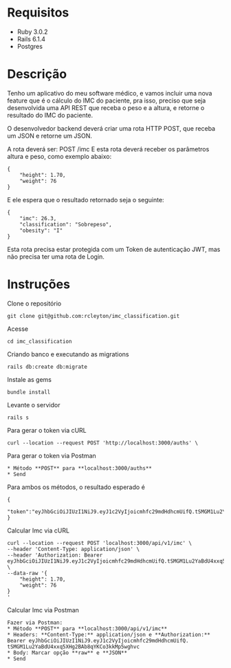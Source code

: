 # Requisitos
* Ruby 3.0.2
* Rails 6.1.4
* Postgres

# Descrição
Tenho um aplicativo do meu software médico, e vamos incluir uma nova feature que é o cálculo do IMC do paciente, pra isso, preciso que seja desenvolvida uma API REST que receba o peso e a altura, e retorne o resultado do IMC do paciente.

O desenvolvedor backend deverá criar uma rota HTTP POST, que receba um JSON e retorne um JSON.

A rota deverá ser: POST /imc
E esta rota deverá receber os parâmetros altura e peso, como exemplo abaixo:
```
{
    "height": 1.70,
    "weight": 76
}
```
E ele espera que o resultado retornado seja o seguinte:
```
{
    "imc": 26.3,
    "classification": "Sobrepeso",
    "obesity": "I" 
}
```
Esta rota precisa estar protegida com um Token de autenticação JWT, mas não precisa ter uma rota de Login.

# Instruções
Clone o repositório 
```
git clone git@github.com:rcleyton/imc_classification.git
```
Acesse
```
cd imc_classification
```
Criando banco e executando as migrations
```
rails db:create db:migrate
```
Instale as gems
```
bundle install
```
Levante o servidor
```
rails s
```
Para gerar o token via cURL
```
curl --location --request POST 'http://localhost:3000/auths' \
```
Para gerar o token via Postman
```
* Método **POST** para **localhost:3000/auths**
* Send
```
Para ambos os métodos, o resultado esperado é
```
{
    "token":"eyJhbGciOiJIUzI1NiJ9.eyJ1c2VyIjoicmhfc29mdHdhcmUifQ.tSMGM1Lu2YaBdU4xxq5XHg2BAb8qYKCo3kkMp5wghvc"
}
```
Calcular Imc via cURL
```
curl --location --request POST 'localhost:3000/api/v1/imc' \
--header 'Content-Type: application/json' \
--header 'Authorization: Bearer eyJhbGciOiJIUzI1NiJ9.eyJ1c2VyIjoicmhfc29mdHdhcmUifQ.tSMGM1Lu2YaBdU4xxq5XHg2BAb8qYKCo3kkMp5wghvc' \
--data-raw '{
    "height": 1.70,
    "weight": 76
}
'
```
Calcular Imc via Postman
```
Fazer via Postman:
* Método **POST** para **localhost:3000/api/v1/imc**
* Headers: **Content-Type:** application/json e **Authorization:** Bearer eyJhbGciOiJIUzI1NiJ9.eyJ1c2VyIjoicmhfc29mdHdhcmUifQ.                              tSMGM1Lu2YaBdU4xxq5XHg2BAb8qYKCo3kkMp5wghvc
* Body: Marcar opção **raw** e **JSON**
* Send
```

